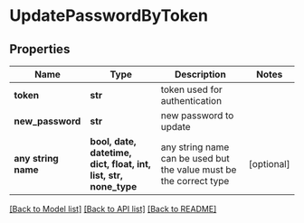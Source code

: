 # UpdatePasswordByToken


## Properties
Name | Type | Description | Notes
------------ | ------------- | ------------- | -------------
**token** | **str** | token used for authentication | 
**new_password** | **str** | new password to update | 
**any string name** | **bool, date, datetime, dict, float, int, list, str, none_type** | any string name can be used but the value must be the correct type | [optional]

[[Back to Model list]](../README.md#documentation-for-models) [[Back to API list]](../README.md#documentation-for-api-endpoints) [[Back to README]](../README.md)


